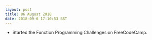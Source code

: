 ```yaml
---
layout: post
title: 06 August 2018 
date: 2018-09-6 17:10:53 BST
---
```

+ Started the Function Programming Challenges on FreeCodeCamp.

